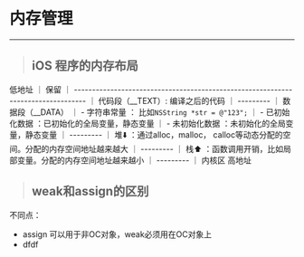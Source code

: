 # 内存管理

---

> ## iOS 程序的内存布局

低地址
｜ 保留
｜ ---------------------------------------------------------------------------------
｜ 代码段（__TEXT）: 编译之后的代码
｜ ---------
｜ 数据段（__DATA）
｜ - 字符串常量 ： 比如`NSString *str = @"123";`
｜ - 已初始化数据 ：已初始化的全局变量，静态变量
｜ - 未初始化数据 ：未初始化的全局变量，静态变量
｜ ---------
｜ 堆⬇️ ：通过alloc，malloc， calloc等动态分配的空间。分配的内存空间地址越来越大
｜ ---------
｜ 栈⬆️ ：函数调用开销，比如局部变量。分配的内存空间地址越来越小
｜ ---------
｜ 内核区
高地址

> ## weak和assign的区别

不同点：

* assign 可以用于非OC对象，weak必须用在OC对象上
* dfdf




